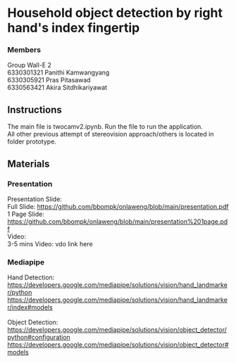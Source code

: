 # Household object detection by right hand's index fingertip
### Members <br/>
Group Wall-E 2<br/>
6330301321 Panithi Kamwangyang <br/>
6330305921 Pras Pitasawad <br/>
6330563421 Akira Sitdhikariyawat <br/>

## Instructions
The main file is twocamv2.ipynb. Run the file to run the application.<br/>
All other previous attempt of stereovision approach/others is located in folder prototype.<br/>

## Materials
### Presentation
Presentation Slide: <br/>
Full Slide: https://github.com/bbompk/onlaweng/blob/main/presentation.pdf<br/>
1 Page Slide: https://github.com/bbompk/onlaweng/blob/main/presentation%201page.pdf<br/>
Video: <br/>
3-5 mins Video: vdo link here<br/>

### Mediapipe 
Hand Detection: <br/>
https://developers.google.com/mediapipe/solutions/vision/hand_landmarker/python <br/>
https://developers.google.com/mediapipe/solutions/vision/hand_landmarker/index#models <br/>
<br/>
Object Detection: <br/>
https://developers.google.com/mediapipe/solutions/vision/object_detector/python#configuration <br/>
https://developers.google.com/mediapipe/solutions/vision/object_detector#models <br/>



